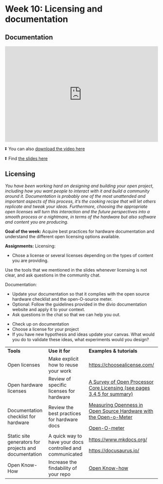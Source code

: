 
# Week 10: Licensing and documentation

## Documentation
<div>
<iframe width="100%" height="315" src="https://www.youtube.com/embed/GIn667uPrtU" frameborder="0" allow="accelerometer; autoplay; encrypted-media; gyroscope; picture-in-picture" allowfullscreen></iframe></div>

⏬ You can also [download the video here](https://drive.google.com/open?id=1q6J0eNj_tkn2ztc-KWinACiomh6hzo2D)

⏬ Find [the slides here](https://docs.google.com/presentation/d/17QGLdc8QaBTcpOcuT4myukDBHCpUd00ynAj4P8hQUmU/edit#slide=id.p)

## Licensing


_You have been working hard on designing and building your open project, including how you want people to interact with it and build a community around it. Documentation is probably one of the most unattended and important aspects of this process, it’s the cooking recipe that will let others replicate and tweak your ideas. Furthermore, choosing the appropriate open licenses will turn this interaction and the future perspectives into a smooth process or a nightmare, in terms of the hardware but also software and content you are producing._

**Goal of the week:** Acquire best practices for hardware documentation and understand the different open licensing options available.

**Assignments:**
Licensing:
- Chose a license or several licenses depending on the types of content you are providing.

Use the tools that we mentioned in the slides whenever licensing is not clear, and ask questions in the community chat.

Documentation:
- Update your documentation so that it complies with the open source hardware checklist and the open-O-source meter.
- Optional: Follow the guidelines provided in the divio documentation website and apply it to your context.
- Ask questions in the chat so that we can help you out.



*   Check up on documentation
*   Choose a license for your project
*   If you have new hypothesis and ideas update your canvas. What would you do to validate these ideas, what experiments would you design?

<table>
  <tr>
   <td>
<strong>Tools</strong>
   </td>
   <td><strong>Use it for</strong>
   </td>
   <td><strong>Examples & tutorials</strong>
   </td>
  </tr>
  <tr>
   <td>Open licenses
   </td>
   <td>Make explicit how to reuse your work
   </td>
   <td><a href="https://choosealicense.com/">https://choosealicense.com/</a>
   </td>
  </tr>
  <tr>
   <td>Open hardware licenses
   </td>
   <td>Review of specific licenses for hardware
   </td>
   <td><a href="https://www.jolts.world/index.php/jolts/article/download/130/247">A Survey of Open Processor Core Licensing (see pages 3,4,5 for summary)</a>
   </td>
  </tr>
  <tr>
   <td>Documentation checklist for hardware
   </td>
   <td>Review the best practices for hardware docs
   </td>
   <td><a href="https://www.sciencedirect.com/science/article/pii/S2212827118312095">Measuring Openness in Open Source Hardware with the Open-o-Meter</a>
<p></p>
<a href="https://opensourcedesign.cc/wiki/index.php/Open-O-meter">Open-O-meter</a>
   </td>
  </tr>
  <tr>
   <td>Static site generators for projects and documentation
   </td>
   <td>A quick way to have your docs controlled and communicated
   </td>
   <td><a href="https://www.mkdocs.org/">https://www.mkdocs.org/</a>
<p></p>
<a href="https://docusaurus.io/">https://docusaurus.io/</a>
   </td>
  </tr>
  <tr>
   <td>Open Know-How
   </td>
   <td>Increase the findability of your repo
   </td>
   <td><a href="https://app.standardsrepo.com/MakerNetAlliance/OpenKnowHow/src/branch/master/1">Open Know-how</a>
   </td>
  </tr>
</table>

